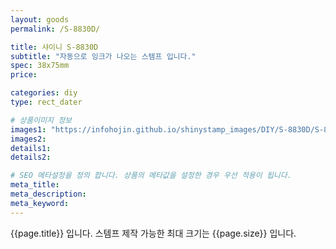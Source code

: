 ```yaml
---
layout: goods
permalink: /S-8830D/

title: 샤이니 S-8830D
subtitle: "자동으로 잉크가 나오는 스템프 입니다."
spec: 38x75mm
price: 

categories: diy
type: rect_dater

# 상품이미지 정보
images1: "https://infohojin.github.io/shinystamp_images/DIY/S-8830D/S-8830D_1.jpg"
images2:
details1:
details2:    

# SEO 메타설정을 정의 합니다. 상품의 메타값을 설정한 경우 우선 적용이 됩니다.
meta_title: 
meta_description:
meta_keyword:
---
```


{{page.title}} 입니다. 스템프 제작 가능한 최대 크기는 {{page.size}} 입니다.